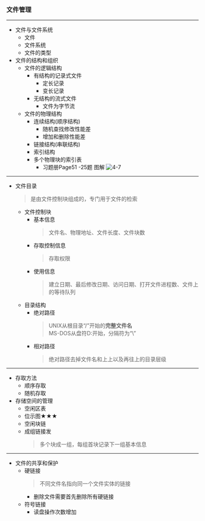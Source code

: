 ### 文件管理 
---
+ 文件与文件系统
  + 文件
  + 文件系统
  + 文件的类型
+ 文件的结构和组织
  + 文件的逻辑结构
    + 有结构的记录式文件
      + 定长记录
      + 变长记录
    + 无结构的流式文件
      + 文件为字节流
  + 文件的物理结构
    + 连续结构(顺序结构)
      + 随机查找修改性能差
      + 增加和删除性能差
    + 链接结构(串联结构)
    + 索引结构
    + 多个物理块的索引表
      + 习题册Page51 -25题
        图解
        ![4-7](https://raw.githubusercontent.com/flysafely/Software-Design-Engineer-Note/master/%E7%AC%AC%E5%9B%9B%E7%AB%A0-%E6%93%8D%E4%BD%9C%E7%B3%BB%E7%BB%9F%E7%9F%A5%E8%AF%86/%E6%9C%AC%E7%AB%A0%E5%9B%BE%E7%A4%BA/4-3.jpg)
---
+ 文件目录
  > 是由文件控制块组成的，专门用于文件的检索
  + 文件控制块
    + 基本信息
      > 文件名、物理地址、文件长度、文件块数
    + 存取控制信息
      > 存取权限
    + 使用信息
      > 建立日期、最后修改日期、访问日期、打开文件进程数、文件上的等待队列
  + 目录结构
    + 绝对路径
      > UNIX从根目录“/”开始的**完整文件名**<br>
        MS-DOS从盘符D:开始，分隔符为“\”
    + 相对路径
      > 绝对路径去掉文件名和上上以及再往上的目录层级
---
+ 存取方法
  + 顺序存取
  + 随机存取
+ 存储空间的管理
  + 空闲区表
  + 位示图★★★
  + 空闲块链
  + 成组链接发
    > 多个块成一组，每组首块记录下一组基本信息
---
+ 文件的共享和保护
  + 硬链接
    > 不同文件名指向同一个文件实体的链接
    + 删除文件需要首先删除所有硬链接
  + 符号链接
    + 读盘操作次数增加

